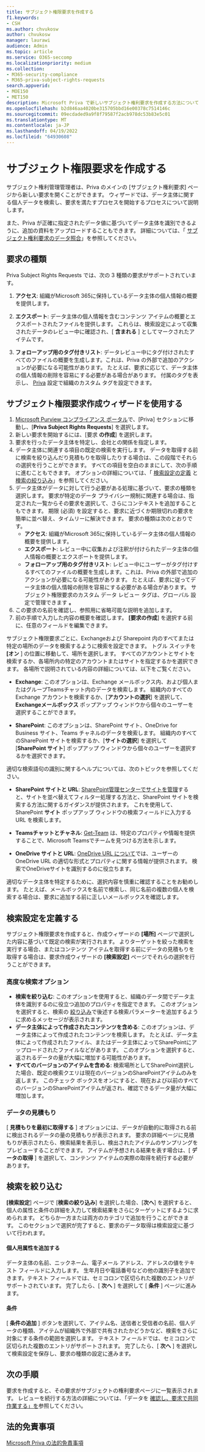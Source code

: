 ```yaml
---
title: サブジェクト権限要求を作成する
f1.keywords:
- CSH
ms.author: chvukosw
author: chvukosw
manager: laurawi
audience: Admin
ms.topic: article
ms.service: O365-seccomp
ms.localizationpriority: medium
ms.collection:
- M365-security-compliance
- M365-priva-subject-rights-requests
search.appverid:
- MOE150
- MET150
description: Microsoft Priva で新しいサブジェクト権利要求を作成する方法について説明します。
ms.openlocfilehash: b2d846aa4020be315705bbd16e00378c7514146c
ms.sourcegitcommit: 09ecdaded9a9f8f79587f2acb978dc53b83e5c01
ms.translationtype: MT
ms.contentlocale: ja-JP
ms.lasthandoff: 04/19/2022
ms.locfileid: "64930608"
---
```

# <a name="create-a-subject-rights-request"></a>サブジェクト権限要求を作成する

サブジェクト権利管理管理者は、Priva のメインの [サブジェクト権利要求] ページから新しい要求を開くことができます。 ウィザードでは、データ主体に関する個人データを検索し、要求を満たすプロセスを開始するプロセスについて説明します。

また、Priva が正確に指定されたデータ値に基づいてデータ主体を識別できるように、追加の資料をアップロードすることもできます。 詳細については、「 [サブジェクト権利要求のデータ照合](subject-rights-requests-data-match.md)」を参照してください。

## <a name="request-types"></a>要求の種類

Priva Subject Rights Requests では、次の 3 種類の要求がサポートされています。

1. **アクセス**: 組織がMicrosoft 365に保持しているデータ主体の個人情報の概要を提供します。

2. **エクスポート**: データ主体の個人情報を含むコンテンツ アイテムの概要とエクスポートされたファイルを提供します。 これらは、検索設定によって収集されたデータのレビュー中に確認され、[ **含まれる** ] としてマークされたアイテムです。

3. **フォローアップ用のタグ付きリスト**: データレビュー中にタグ付けされたすべてのファイルの概要を生成します。これは、Priva の外部で追加のアクションが必要になる可能性があります。 たとえば、要求に応じて、データ主体の個人情報の削除を容易にする必要がある場合があります。 付属のタグを表示し、 [Priva](priva-settings.md) 設定で組織のカスタム タグを設定できます。

## <a name="use-the-subject-rights-request-creation-wizard"></a>サブジェクト権限要求作成ウィザードを使用する

1. [Microsoft Purview コンプライアンス ポータル](https://compliance.microsoft.com/)で、[Priva] セクションに移動し、[**Priva Subject Rights Requests**] を選択します。
1. 新しい要求を開始するには、[要求 **の作成**] を選択します。
1. 要求を行ったデータ主体を特定し、会社との関係を指定します。
1. データ主体に関連する項目の既定の検索を実行します。 データを取得する前に検索を絞り込んだり見積もりを取得したりする場合は、この段階でそれらの選択を行うことができます。 すべての項目を空白のままにして、次の手順に進むこともできます。 オプションの詳細については、「 [検索設定の定義](#define-search-settings) と [検索の絞り込み](#refine-your-search)」を参照してください。
1. データ主体がデータに対して行う必要がある処理に基づいて、要求の種類を選択します。 要求が特定のデータ プライバシー規制に関連する場合は、指定された一覧からその要求を選択して、さらにコンテキストを追加することもできます。 期限 (必須) を設定すると、要求に近づくか期限切れの要求を簡単に並べ替え、タイムリーに解決できます。 要求の種類は次のとおりです。
   - **アクセス**: 組織がMicrosoft 365に保持しているデータ主体の個人情報の概要を提供します。
   - **エクスポート**: レビュー中に収集および注釈が付けられたデータ主体の個人情報の概要とエクスポートを提供します。
   - **フォローアップ用のタグ付きリスト**: レビュー中にユーザーがタグ付けするすべてのファイルの概要を生成します。これは、Priva の外部で追加のアクションが必要になる可能性があります。 たとえば、要求に従ってデータ主体の個人情報の削除を容易にする必要がある場合があります。 サブジェクト権限要求のカスタム データ レビュー タグは、グローバル 設定で管理できます **。**
1. この要求の名前を確認し、参照用に省略可能な説明を追加します。
1. 前の手順で入力した内容の概要を確認します。 **[要求の作成**] を選択する前に、任意のフィールドを編集できます。

サブジェクト権限要求ごとに、Exchangeおよび Sharepoint 内のすべてまたは特定の場所のデータを検索するように検索を設定できます。 トグル スイッチを **[オン** ] の位置に移動して、場所を選択します。 すべてのアカウントとサイトを検索するか、各場所内の特定のアカウントまたはサイトを指定するかを選択できます。 各場所で説明されている内容の詳細については、以下をご覧ください。

- **Exchange**: このオプションは、Exchange メールボックス内、および個人またはグループTeamsチャット内のデータを検索します。 組織内のすべてのExchange アカウントを検索するか、[**アカウントの選択**] を選択して、**Exchangeメールボックス** ポップアップ ウィンドウから個々のユーザーを選択することができます。

- **SharePoint**: このオプションは、SharePoint サイト、OneDrive for Business サイト、Teams チャネルのデータを検索します。 組織内のすべてのSharePoint サイトを検索するか、[**サイトの選択**] を選択して [**SharePoint サイト**] ポップアップ ウィンドウから個々のユーザーを選択するかを選択できます。

適切な検索語句の識別に関するヘルプについては、次のトピックを参照してください。

- **SharePoint サイトと URL**: [SharePoint管理センターでサイトを管理](/sharepoint/manage-sites-in-new-admin-center)すると、サイトを並べ替えてフィルター処理する方法と、SharePoint サイトを検索する方法に関するガイダンスが提供されます。 これを使用して、SharePoint **サイト** ポップアップ ウィンドウの検索フィールドに入力する URL を検索します。

- **Teamsチャットとチャネル**: [Get-Team](/powershell/module/teams/get-team) は、特定のプロパティや情報を提供することで、Microsoft Teamsでチームを見つける方法を示します。

- **OneDrive サイトと URL**: [OneDrive URL について](/onedrive/list-onedrive-urls#about-onedrive-urls)では、ユーザーのOneDrive URL の適切な形式とプロパティに関する情報が提供されます。 検索でOneDriveサイトを識別するのに役立ちます。

適切なデータ主体を特定するために、選択内容を慎重に確認することをお勧めします。 たとえば、メールボックスを名前で検索し、同じ名前の複数の個人を検索する場合は、要求に追加する前に正しいメールボックスを確認します。

## <a name="define-search-settings"></a>検索設定を定義する

サブジェクト権限要求を作成すると、作成ウィザードの **[場所]** ページで選択した内容に基づいて既定の検索が実行されます。 よりターゲットを絞った検索を実行する場合、またはコンテンツ アイテムを取得する前にデータの見積もりを取得する場合は、要求作成ウィザードの **[検索設定]** ページでそれらの選択を行うことができます。

### <a name="advanced-search-options"></a>高度な検索オプション

- **検索を絞り込む**: このオプションを使用すると、組織のデータ間でデータ主体を識別するのに役立つ追加のプロパティを指定できます。 このオプションを選択すると、検索の [絞り込み](#refine-your-search)で後述する検索パラメーターを追加するように求めるメッセージが表示されます。
- **データ主体によって作成されたコンテンツを含める**: このオプションは、データ主体によって作成されたコンテンツを検索します。 たとえば、データ主体によって作成されたファイル、またはデータ主体によってSharePointにアップロードされたファイルなどがあります。 このオプションを選択すると、返されるデータの量が大幅に増加する可能性があります。
- **すべてのバージョンのアイテムを含める**: 検索場所としてSharePoint選択した場合、既定の検索クエリは現在のバージョンのSharePointアイテムのみを返します。 このチェック ボックスをオンにすると、現在および以前のすべてのバージョンのSharePointアイテムが返され、確認できるデータ量が大幅に増加します。

### <a name="data-estimate"></a>データの見積もり

[ **見積もりを最初に取得する** ] オプションには、データが自動的に取得される前に検出されるデータの量の見積もりが表示されます。 要求の詳細ページに見積もりが表示されたら、検索結果を表示し、検出されたアイテムのサンプリングをプレビューすることができます。 アイテムが予想される結果を表す場合は、[ **データの取得** ] を選択して、コンテンツ アイテムの実際の取得を続行する必要があります。

## <a name="refine-your-search"></a>検索を絞り込む

**[検索設定**] ページで [**検索の絞り込み**] を選択した場合、[**次へ**] を選択すると、個人の属性と条件の詳細を入力して検索結果をさらにターゲットにするように求められます。 どちらか一方または両方のカテゴリで追加を行うことができます。 このセクションで選択が完了すると、要求のデータ取得は検索設定に基づいて行われます。

#### <a name="add-personal-attributes"></a>個人用属性を追加する

データ主体の名前、ニックネーム、電子メール アドレス、アドレスの値をテキスト フィールドに入力します。 生年月日や電話番号などの他の識別子を追加できます。テキスト フィールドでは、セミコロンで区切られた複数のエントリがサポートされています。 完了したら、[ **次へ** ] を選択して [ **条件** ] ページに進みます。

#### <a name="conditions"></a>条件

[ **条件の追加** ] ボタンを選択して、アイテム名、送信者と受信者の名前、個人データの種類、アイテムが組織外で外部で共有されたかどうかなど、検索をさらに対象にする条件の範囲を選択します。 テキスト フィールドでは、セミコロンで区切られた複数のエントリがサポートされます。 完了したら、[ **次へ** ] を選択して検索設定を保存し、要求の種類の設定に進みます。

## <a name="next-steps"></a>次の手順

要求を作成すると、その要求がサブジェクトの権利要求ページに一覧表示されます。 レビューを続行する方法の詳細については、「データを [確認し、要求で共同作業する」を](subject-rights-requests-data-review.md)参照してください。

## <a name="legal-disclaimer"></a>法的免責事項

[Microsoft Priva の法的免責事項](priva-disclaimer.md)
